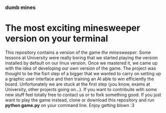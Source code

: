 ### dumb mines
# The most exciting minesweeper version on your terminal

This repository contains a version of the game *the minesweeper*.
Some lessons at University were really boring that we started playing the version installed by default on our linux version.
Once we mastered it, we came up with the idea of developing our own version of the game.
The project was thought to be the fisrt step of a bigger that we wanted to carry on setting up a graphic user interface and then training an AI able to win efficiently the board.
Unfortunately we are stuck at the first step (you know, exams at University, other projects going on...). 
If you want to contribuite with some new stuff feel totally free to contact us or to fork something good.
If you just want to play the game instead, clone or download this repository and run **python game.py** on your command line.
Enjoy getting blown :3 

<!--
*Istruzioni per raf quadratico medio:*
```
apt-get install git
git clone https://github.com/r3versi/dumb-mines
cd dumb-mines
python game.py
```
-->